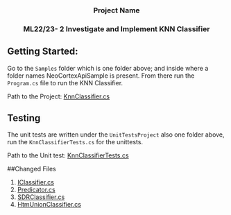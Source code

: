 <h3 align="center">Project Name</h3>
<h3 align="center">ML22/23- 2 Investigate and Implement KNN Classifier</h3>

## Getting Started:

Go to the `Samples` folder which is one folder above; and inside where a folder names NeoCortexApiSample is present. From there run the `Program.cs` file to run the KNN Classifier.

Path to the Project: [KnnClassifier.cs](https://github.com/ayan1948/neocortexapi/blob/master/source/NeoCortexApi/Classifiers/KnnClassifier.cs)

## Testing
The unit tests are written under the `UnitTestsProject` also one folder above, run the `KnnClassifierTests.cs` for the unittests.

Path to the Unit test: [KnnClassifierTests.cs](https://github.com/ayan1948/neocortexapi/blob/master/source/UnitTestsProject/KnnClassifierTests.cs)

##Changed Files

1. [IClassifier.cs](https://github.com/ayan1948/neocortexapi/blob/master/source/NeoCortexApi/Classifiers/IClassifier.cs)
2. [Predicator.cs](https://github.com/ayan1948/neocortexapi/blob/master/source/NeoCortexApi/Predictor.cs)
3. [SDRClassifier.cs](https://github.com/ayan1948/neocortexapi/blob/master/source/NeoCortexApi/Classifiers/SDRClassifier.cs)
4. [HtmUnionClassifier.cs](https://github.com/ayan1948/neocortexapi/blob/master/source/NeoCortexApi/Classifiers/HtmUnionClassifier.cs)